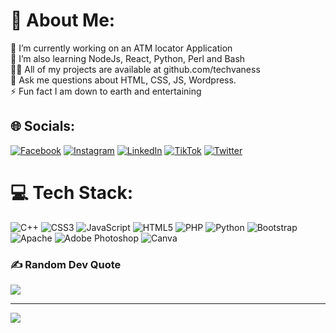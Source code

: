 # 💫 About Me:

🔭 I’m currently working on an ATM locator Application<br>🌱 I’m also learning NodeJs, React, Python, Perl and Bash<br>👨‍💻 All of my projects are available at github.com/techvaness<br>💬 Ask me questions about HTML, CSS, JS, Wordpress.<br>⚡ Fun fact I am down to earth and entertaining

## 🌐 Socials:

[![Facebook](https://img.shields.io/badge/Facebook-%231877F2.svg?logo=Facebook&logoColor=white)](https://facebook.com/officialtechvaness) [![Instagram](https://img.shields.io/badge/Instagram-%23E4405F.svg?logo=Instagram&logoColor=white)](https://instagram.com/techvaness) [![LinkedIn](https://img.shields.io/badge/LinkedIn-%230077B5.svg?logo=linkedin&logoColor=white)](https://linkedin.com/in/claudeowusuberko) [![TikTok](https://img.shields.io/badge/TikTok-%23000000.svg?logo=TikTok&logoColor=white)](https://tiktok.com/@techvaness) [![Twitter](https://img.shields.io/badge/Twitter-%231DA1F2.svg?logo=Twitter&logoColor=white)](https://twitter.com/techvaness)

# 💻 Tech Stack:

![C++](https://img.shields.io/badge/c++-%2300599C.svg?style=for-the-badge&logo=c%2B%2B&logoColor=white) ![CSS3](https://img.shields.io/badge/css3-%231572B6.svg?style=for-the-badge&logo=css3&logoColor=white) ![JavaScript](https://img.shields.io/badge/javascript-%23323330.svg?style=for-the-badge&logo=javascript&logoColor=%23F7DF1E) ![HTML5](https://img.shields.io/badge/html5-%23E34F26.svg?style=for-the-badge&logo=html5&logoColor=white) ![PHP](https://img.shields.io/badge/php-%23777BB4.svg?style=for-the-badge&logo=php&logoColor=white) ![Python](https://img.shields.io/badge/python-3670A0?style=for-the-badge&logo=python&logoColor=ffdd54) ![Bootstrap](https://img.shields.io/badge/bootstrap-%23563D7C.svg?style=for-the-badge&logo=bootstrap&logoColor=white) ![Apache](https://img.shields.io/badge/apache-%23D42029.svg?style=for-the-badge&logo=apache&logoColor=white) ![Adobe Photoshop](https://img.shields.io/badge/adobephotoshop-%2331A8FF.svg?style=for-the-badge&logo=adobephotoshop&logoColor=white) ![Canva](https://img.shields.io/badge/Canva-%2300C4CC.svg?style=for-the-badge&logo=Canva&logoColor=white)

### ✍️ Random Dev Quote

![](https://quotes-github-readme.vercel.app/api?type=horizontal&theme=tokyonight)

---

[![](https://visitcount.itsvg.in/api?id=techvaness&icon=0&color=9)](https://visitcount.itsvg.in)
